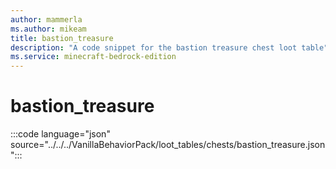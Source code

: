```yaml
---
author: mammerla
ms.author: mikeam
title: bastion_treasure
description: "A code snippet for the bastion treasure chest loot table"
ms.service: minecraft-bedrock-edition
---
```


# bastion_treasure

:::code language="json" source="../../../VanillaBehaviorPack/loot_tables/chests/bastion_treasure.json":::
